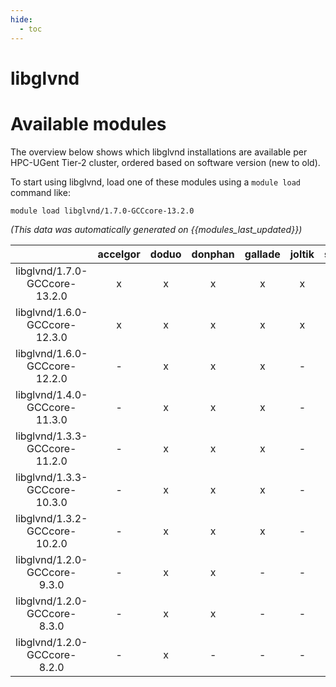 ```yaml
---
hide:
  - toc
---
```


libglvnd
========

# Available modules


The overview below shows which libglvnd installations are available per HPC-UGent Tier-2 cluster, ordered based on software version (new to old).

To start using libglvnd, load one of these modules using a `module load` command like:

```shell
module load libglvnd/1.7.0-GCCcore-13.2.0
```

*(This data was automatically generated on {{modules_last_updated}})*  

| |accelgor|doduo|donphan|gallade|joltik|shinx|skitty|
| :---: | :---: | :---: | :---: | :---: | :---: | :---: | :---: |
|libglvnd/1.7.0-GCCcore-13.2.0|x|x|x|x|x|x|x|
|libglvnd/1.6.0-GCCcore-12.3.0|x|x|x|x|x|x|x|
|libglvnd/1.6.0-GCCcore-12.2.0|-|x|x|x|-|x|-|
|libglvnd/1.4.0-GCCcore-11.3.0|-|x|x|x|-|x|-|
|libglvnd/1.3.3-GCCcore-11.2.0|-|x|x|x|-|-|-|
|libglvnd/1.3.3-GCCcore-10.3.0|-|x|x|x|-|-|-|
|libglvnd/1.3.2-GCCcore-10.2.0|-|x|x|x|-|-|-|
|libglvnd/1.2.0-GCCcore-9.3.0|-|x|x|-|-|-|-|
|libglvnd/1.2.0-GCCcore-8.3.0|-|x|x|-|-|-|-|
|libglvnd/1.2.0-GCCcore-8.2.0|-|x|-|-|-|-|-|
